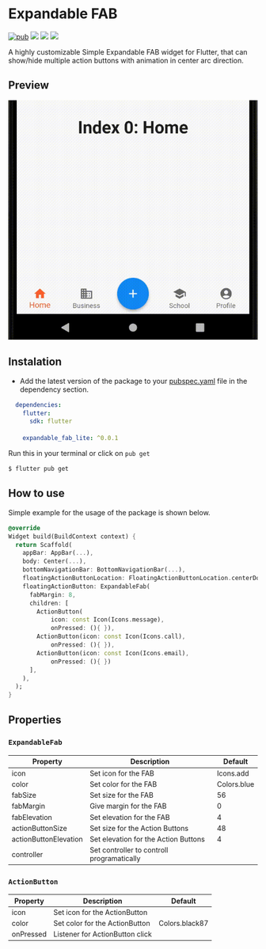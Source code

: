 # Expandable FAB

[![pub](https://img.shields.io/pub/v/expandable_fab_lite?logo=dart)](https://pub.dev/packages/expandable_fab_lite)
![](https://badges.fyi/github/latest-tag/devendroid/expandable_fab_lite)
![](https://badges.fyi/github/stars/devendroid/expandable_fab_lite)
![](https://badges.fyi/github/license/devendroid/expandable_fab_lite)

A highly customizable Simple Expandable FAB widget for Flutter, that can show/hide multiple action buttons with animation in center arc direction.

## Preview

![ExpandableFAB](/assets/efab-preview.gif)

## Instalation

* Add the latest version of the package to your [pubspec.yaml](https://github.com/DizoftTeam/expandable_fab_lite/blob/master/example/pubspec.yaml) file in the dependency section.

```yaml
  dependencies:
    flutter:
      sdk: flutter

    expandable_fab_lite: ^0.0.1
```
Run this in your terminal or click on `pub get`

```sh
$ flutter pub get
```

## How to use

Simple example for the usage of the package is shown below.

```dart
@override
Widget build(BuildContext context) {
  return Scaffold(
    appBar: AppBar(...),
    body: Center(...),
    bottomNavigationBar: BottomNavigationBar(...),
    floatingActionButtonLocation: FloatingActionButtonLocation.centerDocked,
    floatingActionButton: ExpandableFab(
      fabMargin: 8,
      children: [
        ActionButton(
            icon: const Icon(Icons.message),
            onPressed: (){ }),
        ActionButton(icon: const Icon(Icons.call),
            onPressed: (){ }),
        ActionButton(icon: const Icon(Icons.email),
            onPressed: (){ })
      ],
    ),
  );
}
```
## Properties

### **```ExpandableFab```**

| Property |Description| Default |
| --- | ---- | --- |
| icon | Set icon for the FAB | Icons.add |
| color | Set color for the FAB | Colors.blue |
| fabSize | Set size for the FAB | 56 |
| fabMargin | Give margin for the FAB | 0 |
| fabElevation | Set elevation for the FAB | 4 |
| actionButtonSize | Set size for the Action Buttons | 48 |
| actionButtonElevation | Set elevation for the Action Buttons | 4 |
| controller | Set controller to controll programatically |  |

### **```ActionButton```**

| Property |Description| Default |
| --- | ---- | --- |
| icon | Set icon for the ActionButton |  |
| color | Set color for the ActionButton | Colors.black87 |
| onPressed | Listener for ActionButton click |  |